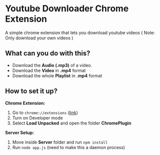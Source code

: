 
# Youtube Downloader Chrome Extension
A simple chrome extension that lets you download youtube videos
( Note: Only download your own videos )

## What can you do with this?
- Download the **Audio (.mp3)** of a video.
- Download the **Video** in **.mp4** format
- Download the whole **Playlist** in **.mp4** format

## How to set it up?
**Chrome Extension:**
1. Go to `chrome://extensions` ([link](chrome://extensions)) 
2. Turn on Developer mode
3. Select **Load Unpacked** and open the folder **ChromePlugin**


**Server Setup:**
1. Move inside **Server** folder and run `npm install`
2. Run `node app.js` (need to make this a daemon process)





